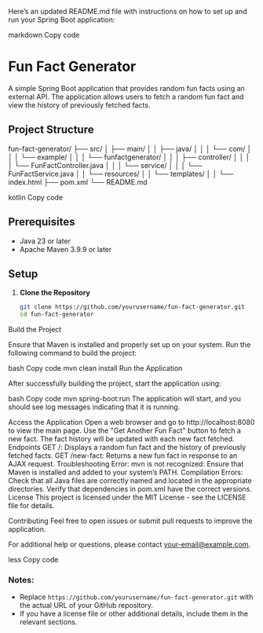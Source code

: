 Here’s an updated README.md file with instructions on how to set up and run your Spring Boot application:

markdown
Copy code
# Fun Fact Generator

A simple Spring Boot application that provides random fun facts using an external API. The application allows users to fetch a random fun fact and view the history of previously fetched facts.

## Project Structure

fun-fact-generator/ ├── src/ │ ├── main/ │ │ ├── java/ │ │ │ └── com/ │ │ │ └── example/ │ │ │ └── funfactgenerator/ │ │ │ ├── controller/ │ │ │ │ └── FunFactController.java │ │ │ └── service/ │ │ │ └── FunFactService.java │ │ └── resources/ │ │ └── templates/ │ │ └── index.html ├── pom.xml └── README.md

kotlin
Copy code

## Prerequisites

- Java 23 or later
- Apache Maven 3.9.9 or later

## Setup

1. **Clone the Repository**

   ```bash
   git clone https://github.com/yourusername/fun-fact-generator.git
   cd fun-fact-generator
Build the Project

Ensure that Maven is installed and properly set up on your system. Run the following command to build the project:

bash
Copy code
mvn clean install
Run the Application

After successfully building the project, start the application using:

bash
Copy code
mvn spring-boot:run
The application will start, and you should see log messages indicating that it is running.

Access the Application
Open a web browser and go to http://localhost:8080 to view the main page.
Use the "Get Another Fun Fact" button to fetch a new fact.
The fact history will be updated with each new fact fetched.
Endpoints
GET /: Displays a random fun fact and the history of previously fetched facts.
GET /new-fact: Returns a new fun fact in response to an AJAX request.
Troubleshooting
Error: mvn is not recognized: Ensure that Maven is installed and added to your system’s PATH.
Compilation Errors: Check that all Java files are correctly named and located in the appropriate directories. Verify that dependencies in pom.xml have the correct versions.
License
This project is licensed under the MIT License - see the LICENSE file for details.

Contributing
Feel free to open issues or submit pull requests to improve the application.

For additional help or questions, please contact your-email@example.com.

less
Copy code

### Notes:
- Replace `https://github.com/yourusername/fun-fact-generator.git` with the actual URL of your GitHub repository.
- If you have a license file or other additional details, include them in the relevant sections.
